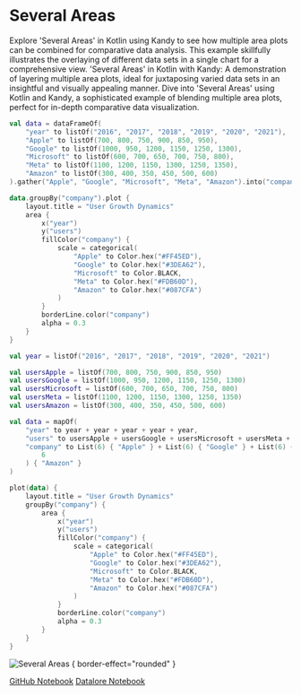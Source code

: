 # Several Areas

<web-summary>
Explore 'Several Areas' in Kotlin using Kandy to see how multiple area plots can be combined for comparative data analysis.
This example skillfully illustrates the overlaying of different data sets in a single chart for a comprehensive view.
</web-summary>

<card-summary>
'Several Areas' in Kotlin with Kandy: A demonstration of layering multiple area plots, ideal for juxtaposing varied data sets in an insightful and visually appealing manner.
</card-summary>

<link-summary>
Dive into 'Several Areas' using Kotlin and Kandy, a sophisticated example of blending multiple area plots, perfect for in-depth comparative data visualization.
</link-summary>


<!---IMPORT org.jetbrains.kotlinx.kandy.letsplot.samples.Area-->

<!---FUN several_areas-->
<tabs>
<tab title="Dataframe">

```kotlin
val data = dataFrameOf(
    "year" to listOf("2016", "2017", "2018", "2019", "2020", "2021"),
    "Apple" to listOf(700, 800, 750, 900, 850, 950),
    "Google" to listOf(1000, 950, 1200, 1150, 1250, 1300),
    "Microsoft" to listOf(600, 700, 650, 700, 750, 800),
    "Meta" to listOf(1100, 1200, 1150, 1300, 1250, 1350),
    "Amazon" to listOf(300, 400, 350, 450, 500, 600)
).gather("Apple", "Google", "Microsoft", "Meta", "Amazon").into("company", "users")

data.groupBy("company").plot {
    layout.title = "User Growth Dynamics"
    area {
        x("year")
        y("users")
        fillColor("company") {
            scale = categorical(
                "Apple" to Color.hex("#FF45ED"),
                "Google" to Color.hex("#3DEA62"),
                "Microsoft" to Color.BLACK,
                "Meta" to Color.hex("#FDB60D"),
                "Amazon" to Color.hex("#087CFA")
            )
        }
        borderLine.color("company")
        alpha = 0.3
    }
}
```

</tab>
<tab title="Collections">

```kotlin
val year = listOf("2016", "2017", "2018", "2019", "2020", "2021")

val usersApple = listOf(700, 800, 750, 900, 850, 950)
val usersGoogle = listOf(1000, 950, 1200, 1150, 1250, 1300)
val usersMicrosoft = listOf(600, 700, 650, 700, 750, 800)
val usersMeta = listOf(1100, 1200, 1150, 1300, 1250, 1350)
val usersAmazon = listOf(300, 400, 350, 450, 500, 600)

val data = mapOf(
    "year" to year + year + year + year + year,
    "users" to usersApple + usersGoogle + usersMicrosoft + usersMeta + usersAmazon,
    "company" to List(6) { "Apple" } + List(6) { "Google" } + List(6) { "Microsoft" } + List(6) { "Meta" } + List(
        6
    ) { "Amazon" }
)

plot(data) {
    layout.title = "User Growth Dynamics"
    groupBy("company") {
        area {
            x("year")
            y("users")
            fillColor("company") {
                scale = categorical(
                    "Apple" to Color.hex("#FF45ED"),
                    "Google" to Color.hex("#3DEA62"),
                    "Microsoft" to Color.BLACK,
                    "Meta" to Color.hex("#FDB60D"),
                    "Amazon" to Color.hex("#087CFA")
                )
            }
            borderLine.color("company")
            alpha = 0.3
        }
    }
}
```

</tab></tabs>
<!---END-->

![Several Areas](several_areas.png) { border-effect="rounded" }

<seealso style="cards">
       <category ref="example-ktnb">
           <a href="https://github.com/Kotlin/kandy/blob/main/examples/notebooks/lets-plot/samples/area/several_areas.ipynb" summary="View the notebook on our GitHub repository">GitHub Notebook</a>
           <a href="https://datalore.jetbrains.com/report/static/KQKedA4jDrKu63O53gEN0z/cL68wZU4qevvEzrVVW7pDa" summary="Experiment with this example on Datalore">Datalore Notebook</a>
       </category>
</seealso>
